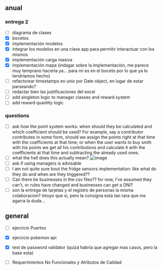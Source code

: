 ## anual

### entrega 2
- [ ] diagrama de clases
- [x] bocetos
- [x] implementación modelos
- [x] integrar los modelos en una clase app para permitir interactuar con los mismos
- [x] implementación carga masiva
- [x] implementación mapa (indagar sobre la implementación, me parece muy temprano hacerla ya... para mi es en el boceto por lo que ya lo tendríamos hecho)
- [ ] refactorear timestamps en unix por Date object, en lugar de estar parseando?
- [ ] redactar bien las justificaciones del excel
- [ ] add singleton logic to manager classes and reward system
- [ ] add reward quantity logic

### questions
- [ ] ask how the point system works: when should they be calculated and which coefficient should be used? For example, say a contributor contributes in some form, should we assign the points right at that time with the coefficients at that time; or when the user wants to buy smth with his points we get all his contributions and calculate it with the coefficients at that time and subtracting the already used ones.
- [ ] what the hell does this actually mean? ![image](https://github.com/Lisandrogq/DDS-Grupo11/assets/76252340/cb3268c3-5dc1-4b9d-b9f9-742198ccd73d)
- [ ] ask if using managers is advisable
- [ ] I am not quite sure bout the fridge sensors implementation: like what do they do and when are they triggered??
- [ ] Can there be businesses in the csv files?? for now, I've assumed they can't, or rules have changed and businesses can get a DNI?
- [ ] son la entrega de tarjetas y el registro de personas la misma colaboracion? intuyo que si, pero la consigna esta tan rara que me agarra la duda...
 
## general
- [ ] ejercicio Puertos
- [x] ejercicio pokemon api
- [x] test de password validator (quizá habría que agregar mas casos, pero la base esta)
- [ ] Requerimientos No Funcionales y Atributos de Calidad

